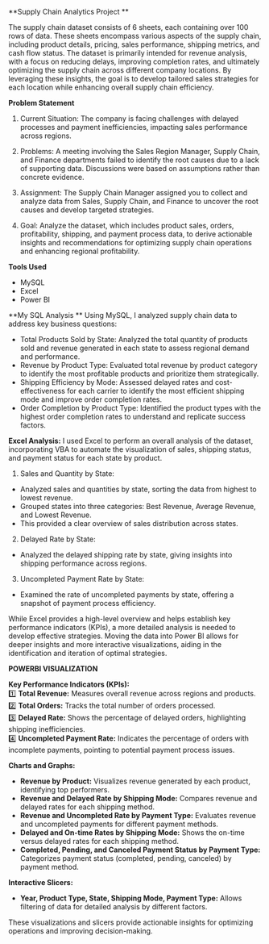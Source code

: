 **Supply Chain Analytics Project **

The supply chain dataset consists of 6 sheets, each containing over 100 rows of data. These sheets encompass various aspects of the supply chain, including product details, pricing, sales performance, shipping metrics, and cash flow status. The dataset is primarily intended for revenue analysis, with a focus on reducing delays, improving completion rates, and ultimately optimizing the supply chain across different company locations. By leveraging these insights, the goal is to develop tailored sales strategies for each location while enhancing overall supply chain efficiency. 

**Problem Statement**
1. Current Situation:
The company is facing challenges with delayed processes and payment inefficiencies, impacting sales performance across regions.

2. Problems:
A meeting involving the Sales Region Manager, Supply Chain, and Finance departments failed to identify the root causes due to a lack of supporting data. Discussions were based on assumptions rather than concrete evidence.

3. Assignment:
The Supply Chain Manager assigned you to collect and analyze data from Sales, Supply Chain, and Finance to uncover the root causes and develop targeted strategies.

4. Goal:
Analyze the dataset, which includes product sales, orders, profitability, shipping, and payment process data, to derive actionable insights and recommendations for optimizing supply chain operations and enhancing regional profitability.

**Tools Used**
- MySQL
- Excel
- Power BI

**My SQL Analysis **
Using MySQL, I analyzed supply chain data to address key business questions:
- Total Products Sold by State: Analyzed the total quantity of products sold and revenue generated in each state to assess regional demand and performance.
- Revenue by Product Type: Evaluated total revenue by product category to identify the most profitable products and prioritize them strategically.
- Shipping Efficiency by Mode: Assessed delayed rates and cost-effectiveness for each carrier to identify the most efficient shipping mode and improve order completion rates.
- Order Completion by Product Type: Identified the product types with the highest order completion rates to understand and replicate success factors.
  
**Excel Analysis:**
I used Excel to perform an overall analysis of the dataset, incorporating VBA to automate the visualization of sales, shipping status, and payment status for each state by product.

1. Sales and Quantity by State:
- Analyzed sales and quantities by state, sorting the data from highest to lowest revenue.
- Grouped states into three categories: Best Revenue, Average Revenue, and Lowest Revenue.
- This provided a clear overview of sales distribution across states.

2. Delayed Rate by State:
- Analyzed the delayed shipping rate by state, giving insights into shipping performance across regions.

3. Uncompleted Payment Rate by State:
- Examined the rate of uncompleted payments by state, offering a snapshot of payment process efficiency.

While Excel provides a high-level overview and helps establish key performance indicators (KPIs), a more detailed analysis is needed to develop effective strategies. Moving the data into Power BI allows for deeper insights and more interactive visualizations, aiding in the identification and iteration of optimal strategies.

**POWERBI VISUALIZATION**

**Key Performance Indicators (KPIs):**  
1️⃣ **Total Revenue:** Measures overall revenue across regions and products.  
2️⃣ **Total Orders:** Tracks the total number of orders processed.  
3️⃣ **Delayed Rate:** Shows the percentage of delayed orders, highlighting shipping inefficiencies.  
4️⃣ **Uncompleted Payment Rate:** Indicates the percentage of orders with incomplete payments, pointing to potential payment process issues.

**Charts and Graphs:**  
- **Revenue by Product:** Visualizes revenue generated by each product, identifying top performers.  
- **Revenue and Delayed Rate by Shipping Mode:** Compares revenue and delayed rates for each shipping method.  
- **Revenue and Uncompleted Rate by Payment Type:** Evaluates revenue and uncompleted payments for different payment methods.  
- **Delayed and On-time Rates by Shipping Mode:** Shows the on-time versus delayed rates for each shipping method.  
- **Completed, Pending, and Canceled Payment Status by Payment Type:** Categorizes payment status (completed, pending, canceled) by payment method.

**Interactive Slicers:**  
- **Year, Product Type, State, Shipping Mode, Payment Type:** Allows filtering of data for detailed analysis by different factors.

These visualizations and slicers provide actionable insights for optimizing operations and improving decision-making.
